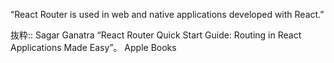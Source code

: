 “React Router is used in web and native applications developed with React.”

抜粋:: Sagar Ganatra  “React Router Quick Start Guide: Routing in React Applications Made Easy”。 Apple Books  
